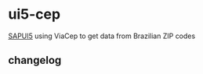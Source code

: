 # ui5-cep
[SAPUI5](https://sapui5.hana.ondemand.com) using ViaCep to get data from Brazilian ZIP codes

## changelog